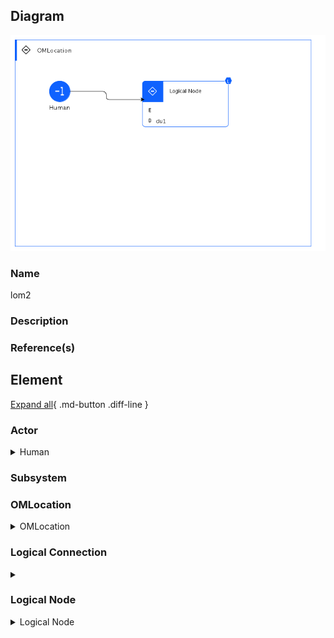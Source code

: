 
## Diagram

![lom2](../img/lomview_ryFok65Fs_SJa7NkE5s.png)



### Name


lom2


### Description




### Reference(s)




## Element

[Expand all](#){ .md-button .diff-line }


### Actor


    

<details markdown=1>
<summary markdown="span">Human</summary>

<table>
    <caption></caption>
    <thead>
        <tr>
            <th></th>
            <th></th>
        </tr>
    </thead>
    <tr>
        <td> <strong>Name</strong> </td>
        <td>Human</td>
    </tr>
    <tr>
        <td> <strong>Description</strong> </td>
        <td></td>
    </tr>
    <tr>
        <td> <strong>Type</strong> </td>
        <td>Human</td>
    </tr>
    <tr>
        <td> <strong>Generic Group</strong> </td>
<td>
        
                
                <div><strong>Zone,Zone</strong>[Auto-Generated]</div>
                <div>This group is derived from Zone named Zone.</div>
                
                
</td>
    </tr>
</table>


</details>


    




### Subsystem





### OMLocation


    

<details markdown=1>
<summary markdown="span">OMLocation</summary>

<table>
    <caption></caption>
    <thead>
        <tr>
            <th></th>
            <th></th>
        </tr>
    </thead>
    <tr>
        <td> <strong>Name</strong> </td>
        <td>OMLocation</td>
    </tr>
    <tr>
        <td> <strong>Description</strong> </td>
        <td></td>
    </tr>
</table>


</details>


    




### Logical Connection


    

<details markdown=1>
<summary markdown="span"></summary>

<table>
    <caption></caption>
    <thead>
        <tr>
            <th></th>
            <th></th>
        </tr>
    </thead>
    <tr>
        <td> <strong>Name</strong> </td>
        <td></td>
    </tr>
    <tr>
        <td> <strong>Description</strong> </td>
        <td></td>
    </tr>
</table>


</details>


    



### Logical Node


    

<details markdown=1>
<summary markdown="span">Logical Node</summary>

<table>
    <caption></caption>
    <thead>
        <tr>
            <th></th>
            <th></th>
        </tr>
    </thead>
    <tr>
        <td> <strong>Name</strong> </td>
        <td>Logical Node</td>
    </tr>
    <tr>
        <td> <strong>Description</strong> </td>
        <td></td>
    </tr>
    <tr>
        <td> <strong>Type</strong> </td>
        <td></td>
    </tr>
    <tr>
        <td> <strong>Primary Capability</strong> </td>
        <td>
            
                <div>app analysis</div>
            
        </td>
    </tr>
    <tr>
        <td> <strong>Implementation</strong> </td>
        <td>
            
        </td>
    </tr>
    <tr>
        <td> <strong>Architectural Decision</strong> </td>
        <td>
            
                <div><a href="../../Architectural Decisions/architecturaldecision_r1WmTt3cKi_SJa7NkE5s">Data Replication</a></div>
            
                <div><a href="../../Architectural Decisions/architecturaldecision_rklQTKh9tj_SJa7NkE5s">ad1</a></div>
            
        </td>
    </tr>
    <tr>
        <td> <strong>Non Functional Requirement</strong> </td>
        <td>
            
                <div><a href="../../Non Functional Requirements/nfr_H1xbejhqFs_SJa7NkE5s">Data residency compliance is actively enforced</a></div>
            
                <div><a href="../../Non Functional Requirements/nonfunctionalrequirement_HyZlo2qFj_SJa7NkE5s">Highly Available Decision management</a></div>
            
        </td>
    </tr>
    <tr>
        <td> <strong>Generic Group</strong> </td>
        <td></td>
    </tr>
    <tr>
        <td> <strong>Sub-level Diagram</strong> </td>
        <td></td>
    </tr>
    <tr>
        <td> <strong>Related Diagrams</strong> </td>
        <td>
            
                <div><a href="../../Logical Operational View/lomview_3JmU6I1WoJD_SJa7NkE5s">lom</a></div>
            
                <div><a href="../../Logical Operational View/lomview_ryFok65Fs_SJa7NkE5s">lom2</a></div>
            
                <div><a href="../../Prescribed Operational View/pomview_S1xK1TqYi_SJa7NkE5s">pom2</a></div>
            
                <div><a href="../../Prescribed Operational View/pomview_3JmVa4XrMlG_SJa7NkE5s">pom</a></div>
            
        </td>
    </tr>
    <tr>
        <td> <strong>Related Elements</strong> </td>
        <td>
            
                <div>Data residency compliance is actively enforced</div>
                
                    
                    <li><a href="../../Prescribed Operational View/pomview_S1xK1TqYi_SJa7NkE5s">pom2</a></li>
                    
                    <li><a href="../../Prescribed Operational View/pomview_3JmVa4XrMlG_SJa7NkE5s">pom</a></li>
                    
                    <li><a href="../../Logical Operational View/lomview_3JmURkknKcA_SJa7NkE5s">sub1</a></li>
                    
                    <li><a href="../../Logical Operational View/lomview_3JmU6I1WoJD_SJa7NkE5s">lom</a></li>
                    
                    <li><a href="../../Logical Operational View/lomview_ryFok65Fs_SJa7NkE5s">lom2</a></li>
                    
                    <li><a href="../../IT System View/aoditsystem_r1dwHn9Fj_SJa7NkE5s">itsv cp</a></li>
                    
                    <li><a href="../../IT System View/aoditsystem_3JmKv5ALHdz_SJa7NkE5s">itsv</a></li>
                    
                
            
                <div>Highly Available Decision management</div>
                
                    
                    <li><a href="../../Prescribed Operational View/pomview_S1xK1TqYi_SJa7NkE5s">pom2</a></li>
                    
                    <li><a href="../../Prescribed Operational View/pomview_3JmVa4XrMlG_SJa7NkE5s">pom</a></li>
                    
                    <li><a href="../../Logical Operational View/lomview_3JmURkknKcA_SJa7NkE5s">sub1</a></li>
                    
                    <li><a href="../../Logical Operational View/lomview_3JmU6I1WoJD_SJa7NkE5s">lom</a></li>
                    
                    <li><a href="../../Logical Operational View/lomview_ryFok65Fs_SJa7NkE5s">lom2</a></li>
                    
                    <li><a href="../../IT System View/aoditsystem_r1dwHn9Fj_SJa7NkE5s">itsv cp</a></li>
                    
                    <li><a href="../../IT System View/aoditsystem_3JmKv5ALHdz_SJa7NkE5s">itsv</a></li>
                    
                
            
                <div>Data Replication</div>
                
                    
                    <li><a href="../../Prescribed Operational View/pomview_S1xK1TqYi_SJa7NkE5s">pom2</a></li>
                    
                    <li><a href="../../Prescribed Operational View/pomview_3JmVa4XrMlG_SJa7NkE5s">pom</a></li>
                    
                    <li><a href="../../Logical Operational View/lomview_3JmURkknKcA_SJa7NkE5s">sub1</a></li>
                    
                    <li><a href="../../Logical Operational View/lomview_3JmU6I1WoJD_SJa7NkE5s">lom</a></li>
                    
                    <li><a href="../../Logical Operational View/lomview_ryFok65Fs_SJa7NkE5s">lom2</a></li>
                    
                    <li><a href="../../IT System View/aoditsystem_r1dwHn9Fj_SJa7NkE5s">itsv cp</a></li>
                    
                    <li><a href="../../IT System View/aoditsystem_3JmKv5ALHdz_SJa7NkE5s">itsv</a></li>
                    
                
            
                <div>ad1</div>
                
            
                <div>PN</div>
                
                    
                    <li><a href="../../Prescribed Operational View/pomview_S1xK1TqYi_SJa7NkE5s">pom2</a></li>
                    
                    <li><a href="../../Prescribed Operational View/pomview_3JmVa4XrMlG_SJa7NkE5s">pom</a></li>
                    
                
            
                <div>OMLocation</div>
                
                    
                    <li><a href="../../Prescribed Operational View/pomview_S1xK1TqYi_SJa7NkE5s">pom2</a></li>
                    
                    <li><a href="../../Prescribed Operational View/pomview_3JmVa4XrMlG_SJa7NkE5s">pom</a></li>
                    
                    <li><a href="../../Logical Operational View/lomview_3JmURkknKcA_SJa7NkE5s">sub1</a></li>
                    
                    <li><a href="../../Logical Operational View/lomview_3JmU6I1WoJD_SJa7NkE5s">lom</a></li>
                    
                    <li><a href="../../Logical Operational View/lomview_ryFok65Fs_SJa7NkE5s">lom2</a></li>
                    
                
            
            
                <div>app analysis</div>
                
            
                <div>du2</div>
                
            
                <div>du1</div>
                
            
        </td>
    </tr>
    
    <tr>
        <td> <strong>Sub-Diagram</strong> </td>
        
        <td><a href="../../Logical Operational View/lomview_3JmURkknKcA_SJa7NkE5s">
                Logical Node : sub1
        </a></td>
        
        
    </tr>
    
</table>


</details>


    




